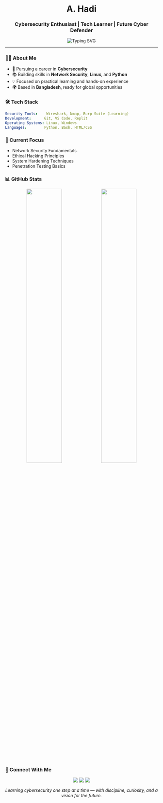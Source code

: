 <h1 align="center">A. Hadi</h1>
<h3 align="center">Cybersecurity Enthusiast | Tech Learner | Future Cyber Defender</h3>

<p align="center">
    <img src="https://readme-typing-svg.herokuapp.com?font=Fira+Code&pause=1000&color=2C9DF7&center=true&vCenter=true&width=435&lines=Aspiring+Cybersecurity+Professional;Always+Learning+New+Technologies;Passionate+about+Digital+Security" alt="Typing SVG" />
</p>

---

### 👨‍💻 About Me

- 🎯 Pursuing a career in **Cybersecurity**
- 📚 Building skills in **Network Security**, **Linux**, and **Python**
- 💡 Focused on practical learning and hands-on experience
- 🌍 Based in **Bangladesh**, ready for global opportunities

### 🛠️ Tech Stack

```yaml
Security Tools:    Wireshark, Nmap, Burp Suite (Learning)
Development:      Git, VS Code, Replit
Operating Systems: Linux, Windows
Languages:        Python, Bash, HTML/CSS
```

### 🎯 Current Focus
- Network Security Fundamentals
- Ethical Hacking Principles
- System Hardening Techniques
- Penetration Testing Basics

### 📊 GitHub Stats

<p align="center">
    <img src="https://github-readme-stats.vercel.app/api?username=ahmadullahhadi&show_icons=true&theme=github_dark" width="48%"/>
    <img src="https://github-readme-streak-stats.herokuapp.com/?user=ahmadullahhadi&theme=github-dark" width="48%"/>
</p>

### 🤝 Connect With Me

<p align="center">
    <a href="mailto:ahmadullahhadi85@gmail.com"><img src="https://img.shields.io/badge/Email-D14836?style=flat&logo=gmail&logoColor=white"/></a>
    <a href="https://github.com/ahmadullahhadi"><img src="https://img.shields.io/badge/GitHub-100000?style=flat&logo=github&logoColor=white"/></a>
    <a href="https://linkedin.com/in/ahmadullahhadi"><img src="https://img.shields.io/badge/LinkedIn-0077B5?style=flat&logo=linkedin&logoColor=white"/></a>
</p>

<p align="center"><i>Learning cybersecurity one step at a time — with discipline, curiosity, and a vision for the future.</i></p>
